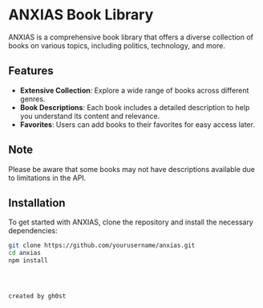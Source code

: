 # ANXIAS Book Library

ANXIAS is a comprehensive book library that offers a diverse collection of books on various topics, including politics, technology, and more. 

## Features

- **Extensive Collection**: Explore a wide range of books across different genres.
- **Book Descriptions**: Each book includes a detailed description to help you understand its content and relevance.
- **Favorites**: Users can add books to their favorites for easy access later.

## Note

Please be aware that some books may not have descriptions available due to limitations in the API.

## Installation

To get started with ANXIAS, clone the repository and install the necessary dependencies:

```bash
git clone https://github.com/yourusername/anxias.git
cd anxias
npm install




created by gh0st
